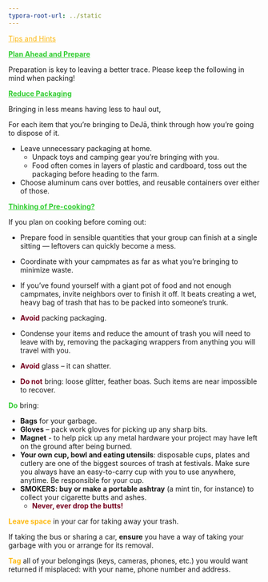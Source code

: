 ```yaml
---
typora-root-url: ../static
---
```


<span class="center" style="color:#fdb913;"><u>Tips and Hints</u></span>



<span style="color:limegreen;"><u>**Plan Ahead and Prepare**</u></span>

Preparation is key to leaving a better trace. Please keep the following in mind when packing!

<span style="color:limegreen;"><u>**Reduce Packaging**</u></span>

Bringing in less means having less to haul out,

For each item that you’re bringing to DeJā, think through how you’re going to dispose of it.

- Leave unnecessary packaging at home.
  - Unpack toys and camping gear you’re bringing with you.
  - Food often comes in layers of plastic and cardboard, toss out the packaging before heading to the farm.
- Choose aluminum cans over bottles, and reusable containers over either of those.

<span style="color:limegreen;"><u>**Thinking of Pre-cooking?**</u></span>

If you plan on cooking before coming out:

- Prepare food in sensible quantities that your group can finish at a single sitting — leftovers can quickly become a mess.
- Coordinate with your campmates as far as what you’re bringing to minimize waste.
- If you’ve found yourself with a giant pot of food and not enough campmates, invite neighbors over to finish it off.  It beats creating a wet, heavy bag of trash that has to be packed into someone’s trunk.

- <span style="color:#77011e;">**Avoid**</span> packing packaging.
- Condense your items and reduce the amount of trash you will need to leave with by, removing the packaging wrappers from anything you will travel with you.
- <span style="color:#77011e;">**Avoid**</span> glass – it can shatter.
- <span style="color:#77011e;">**Do not**</span> bring: loose glitter, feather boas. Such items are near impossible to recover.



<span style="color:limegreen;">**Do**</span> bring:

- **Bags** for your garbage.
- **Gloves** – pack work gloves for picking up any sharp bits.
- **Magnet** - to help pick up any metal hardware your project may have left on the ground after being burned.
- **Your own cup, bowl and eating utensils**: disposable cups, plates and cutlery are one of the biggest sources of trash at festivals. Make sure you always have an easy-to-carry cup with you to use anywhere, anytime. Be responsible for your cup.
- **SMOKERS: buy or make a portable ashtray** (a mint tin, for instance) to collect your cigarette butts and ashes.
  - <span style="color:#77011e;">**Never, ever drop the butts!**</span>



<span style="color:#fdb913;">**Leave space**</span> in your car for taking away your trash.

If taking the bus or sharing a car, **ensure** you have a way of taking your garbage with you or arrange for its removal.



<span style="color:#fdb913;">**Tag**</span> all of your belongings (keys, cameras, phones, etc.) you would want returned if misplaced: with your name, phone number and address.

